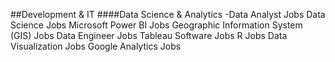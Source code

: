 ##Development & IT
####Data Science & Analytics
  -Data Analyst Jobs
Data Science Jobs
Microsoft Power BI Jobs
Geographic Information System (GIS) Jobs
Data Engineer Jobs
Tableau Software Jobs
R Jobs
Data Visualization Jobs
Google Analytics Jobs
